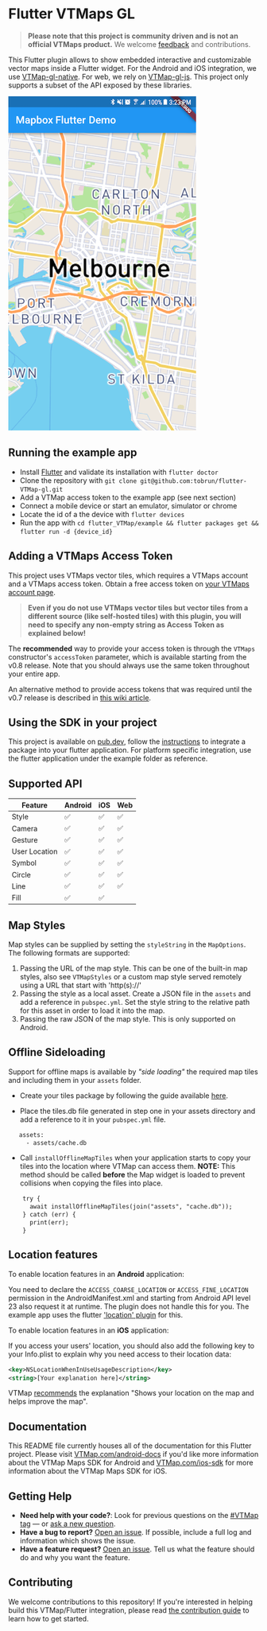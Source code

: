 # Flutter VTMaps GL

> **Please note that this project is community driven and is not an official VTMaps product.** We welcome [feedback](https://github.com/tobrun/flutter-VTMap-gl/issues) and contributions.

This Flutter plugin allows to show embedded interactive and customizable vector maps inside a Flutter widget. For the Android and iOS integration, we use [VTMap-gl-native](https://github.com/VTMap/VTMap-gl-native). For web, we rely on [VTMap-gl-js](https://github.com/VTMap/VTMap-gl-js). This project only supports a subset of the API exposed by these libraries. 

![screenshot.png](screenshot.png)

## Running the example app

- Install [Flutter](https://flutter.io/get-started/) and validate its installation with `flutter doctor`
- Clone the repository with `git clone git@github.com:tobrun/flutter-VTMap-gl.git`
- Add a VTMap access token to the example app (see next section)
- Connect a mobile device or start an emulator, simulator or chrome
- Locate the id of a the device with `flutter devices`
- Run the app with `cd flutter_VTMap/example && flutter packages get && flutter run -d {device_id}`

## Adding a VTMaps Access Token

This project uses VTMaps vector tiles, which requires a VTMaps account and a VTMaps access token. Obtain a free access token on [your VTMaps account page](https://account.viettelmaps.vn/).
> **Even if you do not use VTMaps vector tiles but vector tiles from a different source (like self-hosted tiles) with this plugin, you will need to specify any non-empty string as Access Token as explained below!**


The **recommended** way to provide your access token is through the `VTMaps` constructor's `accessToken` parameter, which is available starting from the v0.8 release. Note that you should always use the same token throughout your entire app.

An alternative method to provide access tokens that was required until the v0.7 release is described in [this wiki article](https://github.com/tobrun/flutter-VTMap-gl/wiki/VTMap-access-tokens).

## Using the SDK in your project

This project is available on [pub.dev](https://pub.dev/packages/VTMap_gl), follow the [instructions](https://flutter.dev/docs/development/packages-and-plugins/using-packages#adding-a-package-dependency-to-an-app) to integrate a package into your flutter application. For platform specific integration, use the flutter application under the example folder as reference. 

## Supported API

| Feature | Android | iOS | Web |
| ------ | ------ | ----- | ----- |
| Style | :white_check_mark:   | :white_check_mark: | :white_check_mark: |
| Camera | :white_check_mark:   | :white_check_mark: | :white_check_mark: |
| Gesture | :white_check_mark:   | :white_check_mark: | :white_check_mark: |
| User Location | :white_check_mark: | :white_check_mark: | :white_check_mark: |
| Symbol | :white_check_mark:   | :white_check_mark: | :white_check_mark: |
| Circle | :white_check_mark:   | :white_check_mark: | :white_check_mark: |
| Line | :white_check_mark:   | :white_check_mark: | :white_check_mark: |
| Fill | :white_check_mark:   | :white_check_mark: |  |

## Map Styles

Map styles can be supplied by setting the `styleString` in the `MapOptions`. The following formats are supported:

1. Passing the URL of the map style. This can be one of the built-in map styles, also see `VTMapStyles` or a custom map style served remotely using a URL that start with 'http(s)://'
2. Passing the style as a local asset. Create a JSON file in the `assets` and add a reference in `pubspec.yml`. Set the style string to the relative path for this asset in order to load it into the map.
3. Passing the raw JSON of the map style. This is only supported on Android.  

## Offline Sideloading

Support for offline maps is available by *"side loading"* the required map tiles and including them in your `assets` folder.

* Create your tiles package by following the guide available [here](https://docs.VTMap.com/ios/maps/overview/offline/).

* Place the tiles.db file generated in step one in your assets directory and add a reference to it in your `pubspec.yml` file.

```
   assets:
     - assets/cache.db
```

* Call `installOfflineMapTiles` when your application starts to copy your tiles into the location where VTMap can access them.  **NOTE:** This method should be called **before** the Map widget is loaded to prevent collisions when copying the files into place.
 
```
    try {
      await installOfflineMapTiles(join("assets", "cache.db"));
    } catch (err) {
      print(err);
    }
```

## Location features
To enable location features in an **Android** application:

You need to declare the `ACCESS_COARSE_LOCATION` or `ACCESS_FINE_LOCATION` permission in the AndroidManifest.xml and starting from Android API level 23 also request it at runtime. The plugin does not handle this for you. The example app uses the flutter ['location' plugin](https://pub.dev/packages/location) for this. 

To enable location features in an **iOS** application:

If you access your users' location, you should also add the following key to your Info.plist to explain why you need access to their location data:

```xml
<key>NSLocationWhenInUseUsageDescription</key>
<string>[Your explanation here]</string>
```

VTMap [recommends](https://docs.VTMap.com/help/tutorials/first-steps-ios-sdk/#display-the-users-location) the explanation "Shows your location on the map and helps improve the map".

## Documentation

This README file currently houses all of the documentation for this Flutter project. Please visit [VTMap.com/android-docs](https://www.VTMap.com/android-docs/) if you'd like more information about the VTMap Maps SDK for Android and [VTMap.com/ios-sdk](https://www.VTMap.com/ios-sdk/) for more information about the VTMap Maps SDK for iOS.

## Getting Help

- **Need help with your code?**: Look for previous questions on the [#VTMap tag](https://stackoverflow.com/questions/tagged/VTMap+flutter) — or [ask a new question](https://stackoverflow.com/questions/tagged/VTMap+android).
- **Have a bug to report?** [Open an issue](https://github.com/tobrun/flutter-VTMap-gl/issues/new). If possible, include a full log and information which shows the issue.
- **Have a feature request?** [Open an issue](https://github.com/tobrun/flutter-VTMap-gl/issues/new). Tell us what the feature should do and why you want the feature.


## Contributing

We welcome contributions to this repository! If you're interested in helping build this VTMap/Flutter integration, please read [the contribution guide](https://github.com/tobrun/flutter-VTMap-gl/blob/master/CONTRIBUTING.md) to learn how to get started.
